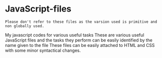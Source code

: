 # JavaScript-files


``
Please don't refer to these files as the varsion used is primitive and non globally used.
``

My javascript codes for various useful tasks
These are various useful JavaScript files and the tasks they perform can be easily identified by the name given to the file
These files can be easily attached to HTML and CSS with some minor syntactical changes.
